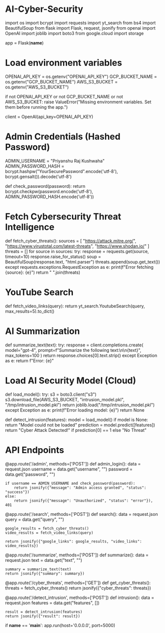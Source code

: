 # AI-Cyber-Security
import os
import bcrypt
import requests
import yt_search
from bs4 import BeautifulSoup
from flask import Flask, request, jsonify
from openai import OpenAI
import joblib
import boto3
from google.cloud import storage

app = Flask(__name__)

# Load environment variables
OPENAI_API_KEY = os.getenv("OPENAI_API_KEY")
GCP_BUCKET_NAME = os.getenv("GCP_BUCKET_NAME")
AWS_S3_BUCKET = os.getenv("AWS_S3_BUCKET")

if not OPENAI_API_KEY or not GCP_BUCKET_NAME or not AWS_S3_BUCKET:
    raise ValueError("Missing environment variables. Set them before running the app.")

client = OpenAI(api_key=OPENAI_API_KEY)

# Admin Credentials (Hashed Password)
ADMIN_USERNAME = "Priyanshu Raj Kushwaha"
ADMIN_PASSWORD_HASH = bcrypt.hashpw("YourSecurePassword".encode('utf-8'), bcrypt.gensalt()).decode('utf-8')

def check_password(password):
    return bcrypt.checkpw(password.encode('utf-8'), ADMIN_PASSWORD_HASH.encode('utf-8'))

# Fetch Cybersecurity Threat Intelligence
def fetch_cyber_threats():
    sources = [
        "https://attack.mitre.org/",
        "https://www.virustotal.com/latest-threats",
        "https://www.shodan.io/"
    ]
    threats = []
    for source in sources:
        try:
            response = requests.get(source, timeout=10)
            response.raise_for_status()
            soup = BeautifulSoup(response.text, "html.parser")
            threats.append(soup.get_text())
        except requests.exceptions.RequestException as e:
            print(f"Error fetching {source}: {e}")
    return " ".join(threats)

# YouTube Search
def fetch_video_links(query):
    return yt_search.YoutubeSearch(query, max_results=5).to_dict()

# AI Summarization
def summarize_text(text):
    try:
        response = client.completions.create(
            model="gpt-4",
            prompt=f"Summarize the following text:\n\n{text}",
            max_tokens=100
        )
        return response.choices[0].text.strip()
    except Exception as e:
        return f"Error: {e}"

# Load AI Security Model (Cloud)
def load_model():
    try:
        s3 = boto3.client("s3")
        s3.download_file(AWS_S3_BUCKET, "intrusion_model.pkl", "/tmp/intrusion_model.pkl")
        return joblib.load("/tmp/intrusion_model.pkl")
    except Exception as e:
        print(f"Error loading model: {e}")
        return None

def detect_intrusion(features):
    model = load_model()
    if model is None:
        return "Model could not be loaded"
    prediction = model.predict([features])
    return "Cyber Attack Detected!" if prediction[0] == 1 else "No Threat"

# API Endpoints
@app.route('/admin', methods=['POST'])
def admin_login():
    data = request.json
    username = data.get("username", "")
    password = data.get("password", "")

    if username == ADMIN_USERNAME and check_password(password):
        return jsonify({"message": "Admin access granted", "status": "success"})
    else:
        return jsonify({"message": "Unauthorized", "status": "error"}), 401

@app.route('/search', methods=['POST'])
def search():
    data = request.json
    query = data.get("query", "")

    google_results = fetch_cyber_threats()
    video_results = fetch_video_links(query)

    return jsonify({"google_links": google_results, "video_links": video_results})

@app.route('/summarize', methods=['POST'])
def summarize():
    data = request.json
    text = data.get("text", "")

    summary = summarize_text(text)
    return jsonify({"summary": summary})

@app.route('/cyber_threats', methods=['GET'])
def get_cyber_threats():
    threats = fetch_cyber_threats()
    return jsonify({"cyber_threats": threats})

@app.route('/detect_intrusion', methods=['POST'])
def intrusion():
    data = request.json
    features = data.get("features", [])

    result = detect_intrusion(features)
    return jsonify({"result": result})

if __name__ == '__main__':
    app.run(host='0.0.0.0', port=5000)
